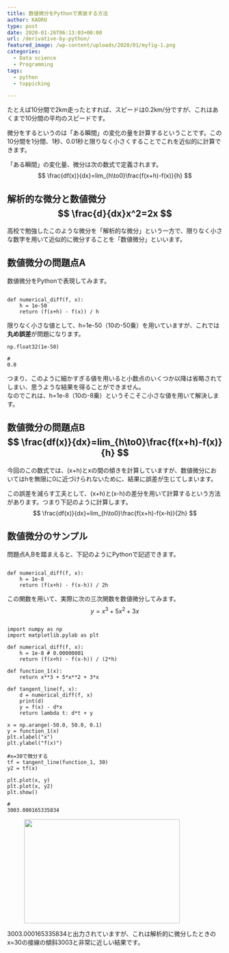 ```yaml
---
title: 数値微分をPythonで実装する方法
author: KAORU
type: post
date: 2020-01-26T06:13:03+00:00
url: /derivative-by-python/
featured_image: /wp-content/uploads/2020/01/myfig-1.png
categories:
  - Data science
  - Programming
tags:
  - python
  - toppicking

---
```

たとえば10分間で2km走ったとすれば、スピードは0.2km/分ですが、これはあくまで10分間の平均のスピードです。  
  
微分をするというのは「ある瞬間」の変化の量を計算するということです。この10分間を1分間、1秒、0.01秒と限りなく小さくすることでこれを近似的に計算できます。

「ある瞬間」の変化量、微分は次の数式で定義されます。 $$ \frac{df(x)}{dx}=lim_{h\to0}\frac{f(x+h)-f(x)}{h} $$ 

## 解析的な微分と数値微分 $$ \frac{d}{dx}x^2=2x $$ 

高校で勉強したこのような微分を「解析的な微分」という一方で、限りなく小さな数字を用いて近似的に微分することを「数値微分」といいます。

## 数値微分の問題点A

数値微分をPythonで表現してみます。

<pre class="wp-block-code"><code>
def numerical_diff(f, x):
    h = 1e-50
    return (f(x+h) - f(x)) / h</code></pre>

限りなく小さな値として、h=1e-50（10の-50乗）を用いていますが、これでは**丸め誤差**が問題になります。

<pre class="wp-block-code"><code>np.float32(1e-50)

#
0.0</code></pre>

つまり、このように細かすぎる値を用いると小数点のいくつか以降は省略されてしまい、思うような結果を得ることができません。  
なのでこれは、h=1e-8（10の-8乗）というそこそこ小さな値を用いて解決します。

## 数値微分の問題点B $$ \frac{df(x)}{dx}=lim_{h\to0}\frac{f(x+h)-f(x)}{h} $$ 

今回のこの数式では、(x+h)とxの間の傾きを計算していますが、数値微分においてはhを無限に0に近づけられないために、結果に誤差が生じてしまいます。

この誤差を減らす工夫として、(x+h)と(x-h)の差分を用いて計算するという方法があります。つまり下記のように計算します。 $$ \frac{df(x)}{dx}=lim_{h\to0}\frac{f(x+h)-f(x-h)}{2h} $$ 

## 数値微分のサンプル

問題点A,Bを踏まえると、下記のようにPythonで記述できます。

<pre class="wp-block-code"><code>
def numerical_diff(f, x):
    h = 1e-8
    return (f(x+h) - f(x-h)) / 2h</code></pre>

この関数を用いて、実際に次の三次関数を数値微分してみます。 $$ y=x^3+5x^2+3x $$ 

<pre class="wp-block-code"><code>
import numpy as np
import matplotlib.pylab as plt

def numerical_diff(f, x):
    h = 1e-8 # 0.00000001
    return (f(x+h) - f(x-h)) / (2*h)

def function_1(x):
    return x**3 + 5*x**2 + 3*x 

def tangent_line(f, x):
    d = numerical_diff(f, x)
    print(d)
    y = f(x) - d*x
    return lambda t: d*t + y
     
x = np.arange(-50.0, 50.0, 0.1)
y = function_1(x)
plt.xlabel("x")
plt.ylabel("f(x)")

#x=30で微分する
tf = tangent_line(function_1, 30)
y2 = tf(x)

plt.plot(x, y)
plt.plot(x, y2)
plt.show()

#
3003.000165335834</code></pre><figure class="wp-block-image size-large is-resized">

<img src="https://kaorumitsumori.com/wp-content/uploads/2020/01/myfig.png" alt="" class="wp-image-1217" width="364" height="243" srcset="https://kaorumitsumori.com/wp-content/uploads/2020/01/myfig.png 432w, https://kaorumitsumori.com/wp-content/uploads/2020/01/myfig-300x200.png 300w" sizes="(max-width: 364px) 100vw, 364px" /></figure> 

3003.000165335834と出力されていますが、これは解析的に微分したときのx=30の接線の傾斜3003と非常に近しい結果です。